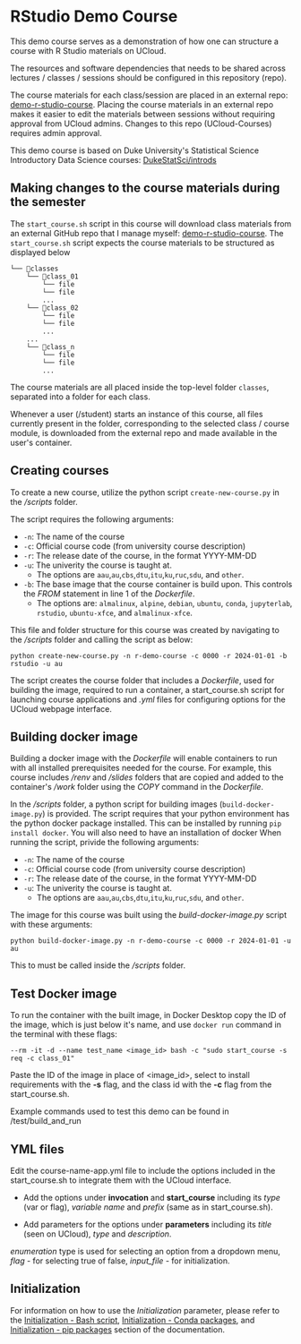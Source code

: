 # RStudio Demo Course

This demo course serves as a demonstration of how one can structure a course with R Studio materials on UCloud. 

The resources and software dependencies that needs to be shared across lectures / classes / sessions should be configured in this repository (repo).

The course materials for each class/session are placed in an external repo: [demo-r-studio-course](https://github.com/jeselginAU/demo-r-studio-course). Placing the course materials in an external repo makes it easier to edit the materials between sessions without requiring approval from UCloud admins. 
Changes to this repo (UCloud-Courses) requires admin approval.  

This demo course is based on Duke University's Statistical Science Introductory Data Science courses: [DukeStatSci/introds](https://github.com/DukeStatSci/introds)

## Making changes to the course materials during the semester
The `start_course.sh` script in this course will download class materials from an external GitHub repo that I manage myself: [demo-r-studio-course](https://github.com/jeselginAU/demo-r-studio-course).
The `start_course.sh` script expects the course materials to be structured as displayed below

```
└── 📁classes
    └── 📁class_01
        └── file
        └── file
        ...
    └── 📁class_02
        └── file
        └── file
        ...
    ...
    └── 📁class_n
        └── file
        └── file
        ...
```
The course materials are all placed inside the top-level folder `classes`, separated into a folder for each class. 

Whenever a user (/student) starts an instance of this course, all files currently present in the folder, corresponding to the selected class / course module, is downloaded from the external repo and made available in the user's container. 

## Creating courses

To create a new course, utilize the python script `create-new-course.py` in the */scripts* folder. 

The script requires the following arguments:
* `-n`: The name of the course 
* `-c`: Official course code (from university course description)
* `-r`: The release date of the course, in the format YYYY-MM-DD
* `-u`: The univerity the course is taught at. 
    * The options are  `aau`,`au`,`cbs`,`dtu`,`itu`,`ku`,`ruc`,`sdu`, and `other`. 
* `-b`: The base image that the course container is build upon. This controls the *FROM* statement in line 1 of the *Dockerfile*.
    * The options are: `almalinux`, `alpine`, `debian`, `ubuntu`, `conda`, `jupyterlab`, `rstudio`, `ubuntu-xfce`, and `almalinux-xfce`.

This file and folder structure for this course was created by navigating to the */scripts* folder and calling the script as below:

`python create-new-course.py -n r-demo-course -c 0000 -r 2024-01-01 -b rstudio -u au`

The script creates the course folder that includes a *Dockerfile*, used for building the image, required to run a container, a start_course.sh script for launching course applications and *.yml* files for configuring options for the UCloud webpage interface.

## Building docker image

Building a docker image with the *Dockerfile* will enable containers to run with all installed prerequisites needed for the course. For example, this course includes */renv* and */slides* folders that are copied and added to the container's */work* folder using the *COPY* command in the *Dockerfile*.

In the */scripts* folder, a python script for building images (`build-docker-image.py`) is provided. The script requires that your python environment has the python docker package installed. This can be installed by running `pip install docker`. You will also need to have an installation of docker  When running the script, privide the following arguments:

* `-n`: The name of the course 
* `-c`: Official course code (from university course description)
* `-r`: The release date of the course, in the format YYYY-MM-DD
* `-u`: The univerity the course is taught at. 
    * The options are  `aau`,`au`,`cbs`,`dtu`,`itu`,`ku`,`ruc`,`sdu`, and `other`. 

The image for this course was built using the *build-docker-image.py* script with these arguments:

`python build-docker-image.py -n r-demo-course -c 0000 -r 2024-01-01 -u au`

This to must be called inside the */scripts* folder.

## Test Docker image

To run the container with the built image, in Docker Desktop copy the ID of the image, which is just below it's name, and use `docker run` command in the terminal with these flags:

`--rm -it -d --name test_name <image_id> bash -c "sudo start_course -s req -c class_01"`

Paste the ID of the image in place of <image_id>, select to install requirements with the **-s** flag, and the class id with the **-c** flag from the start_course.sh.

Example commands used to test this demo can be found in /test/build_and_run

## YML files

Edit the course-name-app.yml file to include the options included in the start_course.sh to integrate them with the UCloud interface. 

- Add the options under **invocation** and **start_course** including its *type* (var or flag), *variable name* and *prefix* (same as in start_course.sh).

- Add parameters for the options under **parameters** including its *title* (seen on UCloud), *type* and *description*.

*enumeration* type is used for selecting an option from a dropdown menu, *flag* - for selecting true of false, *input_file* - for initialization.

## Initialization

For information on how to use the *Initialization* parameter, please refer to the [Initialization - Bash script](../../hands-on/init-sh.md), [Initialization - Conda packages](../../hands-on/init-conda.md), and [Initialization - pip packages](../../hands-on/init-pip.md) section of the documentation.
